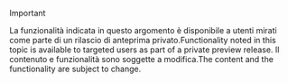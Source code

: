 > [!IMPORTANT]
> <span data-ttu-id="929fa-101">La funzionalità indicata in questo argomento è disponibile a utenti mirati come parte di un rilascio di anteprima privato.</span><span class="sxs-lookup"><span data-stu-id="929fa-101">Functionality noted in this topic is available to targeted users as part of a private preview release.</span></span> <span data-ttu-id="929fa-102">Il contenuto e funzionalità sono soggette a modifica.</span><span class="sxs-lookup"><span data-stu-id="929fa-102">The content and the functionality are subject to change.</span></span> 

